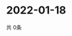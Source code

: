 # 2022-01-18
  共 0条

  <!-- BEGIN -->
  <!-- 最后更新时间Tue Jan 18 2022 01:58:47 GMT+0000 (Coordinated Universal Time) -->
  
  <!-- END -->
  
  
